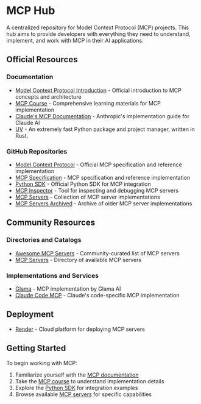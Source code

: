 # MCP Hub

A centralized repository for Model Context Protocol (MCP) projects. This hub aims to provide developers with everything they need to understand, implement, and work with MCP in their AI applications.

## Official Resources

### Documentation
- [Model Context Protocol Introduction](https://modelcontextprotocol.io/introduction) - Official introduction to MCP concepts and architecture
- [MCP Course](https://huggingface.co/learn/mcp-course) - Comprehensive learning materials for MCP implementation
- [Claude's MCP Documentation](https://docs.anthropic.com/en/docs/claude-code/overview) - Anthropic's implementation guide for Claude AI
- [UV](https://docs.astral.sh/uv/) - An extremely fast Python package and project manager, written in Rust.

### GitHub Repositories
- [Model Context Protocol](https://github.com/modelcontextprotocol/modelcontextprotocol) - Official MCP specification and reference implementation
- [MCP Specification](https://github.com/modelcontextprotocol/modelcontextprotocol) - MCP specification and reference implementation
- [Python SDK](https://github.com/modelcontextprotocol/python-sdk) - Official Python SDK for MCP integration
- [MCP Inspector](https://github.com/modelcontextprotocol/inspector) - Tool for inspecting and debugging MCP servers
- [MCP Servers](https://github.com/modelcontextprotocol/servers) - Collection of MCP server implementations
- [MCP Servers Archived](https://github.com/modelcontextprotocol/servers-archived) - Archive of older MCP server implementations

## Community Resources

### Directories and Catalogs
- [Awesome MCP Servers](https://mcpservers.org/) - Community-curated list of MCP servers
- [MCP Servers](https://mcp.so/) - Directory of available MCP servers

### Implementations and Services
- [Glama](https://glama.ai/mcp) - MCP implementation by Glama AI
- [Claude Code MCP](https://glama.ai/mcp/servers/@auchenberg/claude-code-mcp) - Claude's code-specific MCP implementation

## Deployment
- [Render](https://render.com/) - Cloud platform for deploying MCP servers

## Getting Started

To begin working with MCP:

1. Familiarize yourself with the [MCP documentation](https://modelcontextprotocol.io/introduction)
2. Take the [MCP course](https://huggingface.co/learn/mcp-course) to understand implementation details
3. Explore the [Python SDK](https://github.com/modelcontextprotocol/python-sdk) for integration examples
4. Browse available [MCP servers](https://mcp.so/) for specific capabilities
